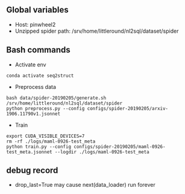 ## Global variables
- Host: pinwheel2
- Unzipped spider path: /srv/home/littleround/nl2sql/dataset/spider

## Bash commands
- Activate env
```
conda activate seq2struct
```
- Preprocess data
```
bash data/spider-20190205/generate.sh /srv/home/littleround/nl2sql/dataset/spider
python preprocess.py --config configs/spider-20190205/arxiv-1906.11790v1.jsonnet
```
- Train
```
export CUDA_VISIBLE_DEVICES=7
rm -rf ./logs/maml-0926-test_meta
python train.py --config configs/spider-20190205/maml-0926-test_meta.jsonnet --logdir ./logs/maml-0926-test_meta
```

## debug record
- drop_last=True may cause next(data_loader) run forever